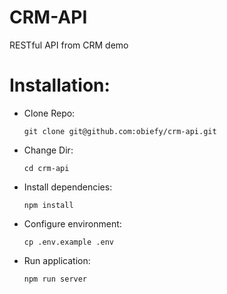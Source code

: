 # CRM-API
RESTful API from CRM demo

# Installation:

* Clone Repo:

  `git clone git@github.com:obiefy/crm-api.git`
  
* Change Dir:

  `cd crm-api`
  
* Install dependencies:

  `npm install`
  
* Configure environment:

  `cp .env.example .env`
  
* Run application:

  `npm run server`
